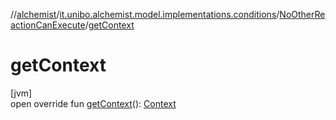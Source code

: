 //[alchemist](../../../index.md)/[it.unibo.alchemist.model.implementations.conditions](../index.md)/[NoOtherReactionCanExecute](index.md)/[getContext](get-context.md)

# getContext

[jvm]\
open override fun [getContext](get-context.md)(): [Context](../../it.unibo.alchemist.model.interfaces/-context/index.md)

